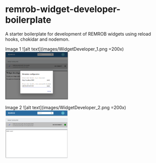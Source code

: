 # remrob-widget-developer-boilerplate
A starter boilerplate for development of REMROB widgets using reload hooks, chokidar and nodemon.


Image 1
![alt text](images/WidgetDeveloper_1.png =200x)
<img src="images/WidgetDeveloper_1.png" alt="Image 1" width="200"/>

Image 2
![alt text](images/WidgetDeveloper_2.png =200x)
<img src="images/WidgetDeveloper_2.png" alt="Image 2" width="200"/>